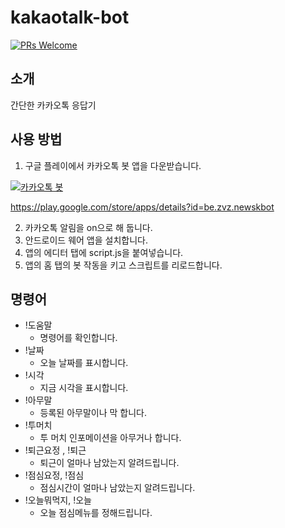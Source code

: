 # kakaotalk-bot
[![PRs Welcome](https://img.shields.io/badge/PRs-welcome-brightgreen.svg?style=flat-square)](http://makeapullrequest.com)

## 소개
간단한 카카오톡 응답기


## 사용 방법
1. 구글 플레이에서 카카오톡 봇 앱을 다운받습니다.

 [![카카오톡 봇](
https://lh3.googleusercontent.com/LCOCLa_D1U-5UQnas6nBYtJUhz2D-J3CriwLsU9QjucE5ZioG1i_yYShykAVHIunUQ=s180-rw)](
https://play.google.com/store/apps/details?id=be.zvz.newskbot)

https://play.google.com/store/apps/details?id=be.zvz.newskbot

2. 카카오톡 알림을 on으로 해 둡니다.
3. 안드로이드 웨어 앱을 설치합니다.
4. 앱의 에디터 탭에 script.js을 붙여넣습니다.
5. 앱의 홈 탭의 봇 작동을 키고 스크립트를 리로드합니다.

## 명령어
- !도움말 
    - 명령어를 확인합니다.
- !날짜 
    - 오늘 날짜를 표시합니다. 
- !시각
    - 지금 시각을 표시합니다.
- !아무말 
    - 등록된 아무말이나 막 합니다.
- !투머치 
    - 투 머치 인포메이션을 아무거나 합니다.
- !퇴근요정 , !퇴근 
    - 퇴근이 얼마나 남았는지 알려드립니다. 
- !점심요정, !점심 
    - 점심시간이 얼마나 남았는지 알려드립니다.
- !오늘뭐먹지, !오늘 
    - 오늘 점심메뉴를 정해드립니다.